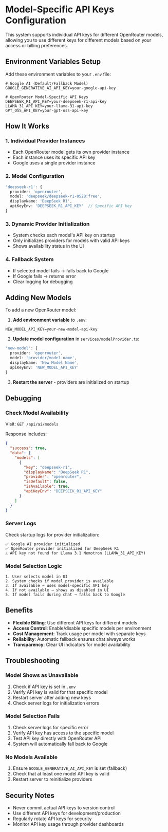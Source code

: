 # Model-Specific API Keys Configuration

This system supports individual API keys for different OpenRouter models, allowing you to use different keys for different models based on your access or billing preferences.

## Environment Variables Setup

Add these environment variables to your `.env` file:

```env
# Google AI (Default/Fallback Model)
GOOGLE_GENERATIVE_AI_API_KEY=your-google-api-key

# OpenRouter Model-Specific API Keys
DEEPSEEK_R1_API_KEY=your-deepseek-r1-api-key
LLAMA_31_API_KEY=your-llama-31-api-key
GPT_OSS_API_KEY=your-gpt-oss-api-key
```

## How It Works

### 1. **Individual Provider Instances**
- Each OpenRouter model gets its own provider instance
- Each instance uses its specific API key
- Google uses a single provider instance

### 2. **Model Configuration**
```typescript
'deepseek-r1': {
  provider: 'openrouter',
  model: 'deepseek/deepseek-r1-0528:free',
  displayName: 'DeepSeek R1',
  apiKeyEnv: 'DEEPSEEK_R1_API_KEY'  // Specific API key
}
```

### 3. **Dynamic Provider Initialization**
- System checks each model's API key on startup
- Only initializes providers for models with valid API keys
- Shows availability status in the UI

### 4. **Fallback System**
- If selected model fails → falls back to Google
- If Google fails → returns error
- Clear logging for debugging

## Adding New Models

To add a new OpenRouter model:

1. **Add environment variable** to `.env`:
```env
NEW_MODEL_API_KEY=your-new-model-api-key
```

2. **Update model configuration** in `services/modelProvider.ts`:
```typescript
'new-model': {
  provider: 'openrouter',
  model: 'provider/model-name',
  displayName: 'New Model Name',
  apiKeyEnv: 'NEW_MODEL_API_KEY'
}
```

3. **Restart the server** - providers are initialized on startup

## Debugging

### Check Model Availability
Visit: `GET /api/ai/models`

Response includes:
```json
{
  "success": true,
  "data": {
    "models": [
      {
        "key": "deepseek-r1",
        "displayName": "DeepSeek R1",
        "provider": "openrouter",
        "isDefault": false,
        "isAvailable": true,
        "apiKeyEnv": "DEEPSEEK_R1_API_KEY"
      }
    ]
  }
}
```

### Server Logs
Check startup logs for provider initialization:
```
✅ Google AI provider initialized
✅ OpenRouter provider initialized for DeepSeek R1
⚠️ API key not found for Llama 3.1 Nemotron (LLAMA_31_API_KEY)
```

### Model Selection Logic
```
1. User selects model in UI
2. System checks if model provider is available
3. If available → uses model-specific API key
4. If not available → shows as disabled in UI
5. If model fails during chat → falls back to Google
```

## Benefits

- **Flexible Billing**: Use different API keys for different models
- **Access Control**: Enable/disable specific models per environment
- **Cost Management**: Track usage per model with separate keys
- **Reliability**: Automatic fallback ensures chat always works
- **Transparency**: Clear UI indicators for model availability

## Troubleshooting

### Model Shows as Unavailable
1. Check if API key is set in `.env`
2. Verify API key is valid for that specific model
3. Restart server after adding new keys
4. Check server logs for initialization errors

### Model Selection Fails
1. Check server logs for specific error
2. Verify API key has access to the specific model
3. Test API key directly with OpenRouter API
4. System will automatically fall back to Google

### No Models Available
1. Ensure `GOOGLE_GENERATIVE_AI_API_KEY` is set (fallback)
2. Check that at least one model API key is valid
3. Restart server to reinitialize providers

## Security Notes

- Never commit actual API keys to version control
- Use different API keys for development/production
- Regularly rotate API keys for security
- Monitor API key usage through provider dashboards
